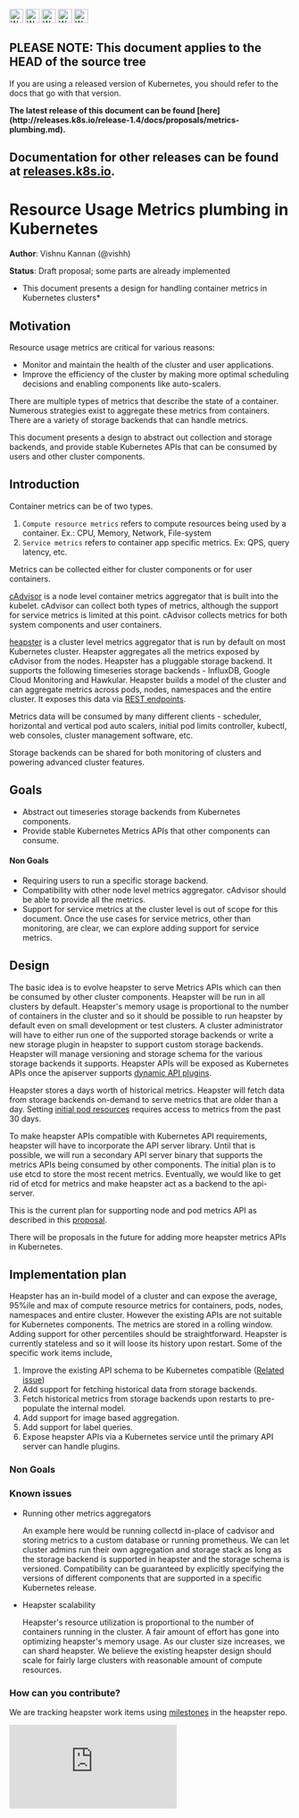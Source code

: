 <!-- BEGIN MUNGE: UNVERSIONED_WARNING -->

<!-- BEGIN STRIP_FOR_RELEASE -->

<img src="http://kubernetes.io/kubernetes/img/warning.png" alt="WARNING"
     width="25" height="25">
<img src="http://kubernetes.io/kubernetes/img/warning.png" alt="WARNING"
     width="25" height="25">
<img src="http://kubernetes.io/kubernetes/img/warning.png" alt="WARNING"
     width="25" height="25">
<img src="http://kubernetes.io/kubernetes/img/warning.png" alt="WARNING"
     width="25" height="25">
<img src="http://kubernetes.io/kubernetes/img/warning.png" alt="WARNING"
     width="25" height="25">

<h2>PLEASE NOTE: This document applies to the HEAD of the source tree</h2>

If you are using a released version of Kubernetes, you should
refer to the docs that go with that version.

<!-- TAG RELEASE_LINK, added by the munger automatically -->
<strong>
The latest release of this document can be found
[here](http://releases.k8s.io/release-1.4/docs/proposals/metrics-plumbing.md).

Documentation for other releases can be found at
[releases.k8s.io](http://releases.k8s.io).
</strong>
--

<!-- END STRIP_FOR_RELEASE -->

<!-- END MUNGE: UNVERSIONED_WARNING -->

# Resource Usage Metrics plumbing in Kubernetes

**Author**: Vishnu Kannan (@vishh)

**Status**: Draft proposal; some parts are already implemented

* This document presents a design for handling container metrics in Kubernetes clusters*

## Motivation

Resource usage metrics are critical for various reasons:
* Monitor and maintain the health of the cluster and user applications.
* Improve the efficiency of the cluster by making more optimal scheduling decisions and enabling components like auto-scalers.

There are multiple types of metrics that describe the state of a container.
Numerous strategies exist to aggregate these metrics from containers.
There are a variety of storage backends that can handle metrics.

This document presents a design to abstract out collection and storage backends, and provide stable Kubernetes APIs that can be consumed by users and other cluster components.

## Introduction

Container metrics can be of two types.

1. `Compute resource metrics` refers to compute resources being used by a container. Ex.: CPU, Memory, Network, File-system
2. `Service metrics` refers to container app specific metrics. Ex: QPS, query latency, etc.

Metrics can be collected either for cluster components or for user containers.

[cAdvisor](https://github.com/google/cadvisor) is a node level container metrics aggregator that is built into the kubelet. cAdvisor can collect both types of metrics, although the support for service metrics is limited at this point. cAdvisor collects metrics for both system components and user containers.

[heapster](https://github.com/kubernetes/heapster) is a cluster level metrics aggregator that is run by default on most Kubernetes cluster. Heapster aggregates all the metrics exposed by cAdvisor from the nodes. Heapster has a pluggable storage backend. It supports the following timeseries storage backends - InfluxDB, Google Cloud Monitoring and Hawkular.
Heapster builds a model of the cluster and can aggregate metrics across pods, nodes, namespaces and the entire cluster. It exposes this data via [REST endpoints](https://github.com/kubernetes/heapster/blob/master/docs/model.md#api-documentation).

Metrics data will be consumed by many different clients - scheduler, horizontal and vertical pod auto scalers, initial pod limits controller, kubectl, web consoles, cluster management software, etc.

Storage backends can be shared for both monitoring of clusters and powering advanced cluster features.

## Goals

* Abstract out timeseries storage backends from Kubernetes components.
* Provide stable Kubernetes Metrics APIs that other components can consume.

#### Non Goals

* Requiring users to run a specific storage backend.
* Compatibility with other node level metrics aggregator. cAdvisor should be able to provide all the metrics.
* Support for service metrics at the cluster level is out of scope for this document.
Once the use cases for service metrics, other than monitoring, are clear, we can explore adding support for service metrics.

## Design

The basic idea is to evolve heapster to serve Metrics APIs which can then be consumed by other cluster components.
Heapster will be run in all clusters by default. Heapster's memory usage is proportional to the number of containers in the cluster and so it should be possible to run heapster by default even on small development or test clusters.
A cluster administrator will have to either run one of the supported storage backends or write a new storage plugin in heapster to support custom storage backends.
Heapster will manage versioning and storage schema for the various storage backends it supports.
Heapster APIs will be exposed as Kubernetes APIs once the apiserver supports [dynamic API plugins](https://github.com/kubernetes/kubernetes/issues/991).

Heapster stores a days worth of historical metrics. Heapster will fetch data from storage backends on-demand to serve metrics that are older than a day. Setting [initial pod resources](initial-resources.md) requires access to metrics from the past 30 days.

To make heapster APIs compatible with Kubernetes API requirements, heapster will have to incorporate the API server library. Until that is possible, we will run a secondary API server binary that supports the metrics APIs being consumed by other components. The initial plan is to use etcd to store the most recent metrics. Eventually, we would like to get rid of etcd for metrics and make heapster act as a backend to the api-server.

This is the current plan for supporting node and pod metrics API as described in this [proposal](resource-metrics-api.md).

There will be proposals in the future for adding more heapster metrics APIs in Kubernetes.

## Implementation plan

Heapster has an in-build model of a cluster and can expose the average, 95%ile and max of compute resource metrics for containers, pods, nodes, namespaces and entire cluster.
However the existing APIs are not suitable for Kubernetes components.
The metrics are stored in a rolling window. Adding support for other percentiles should be straightforward.
Heapster is currently stateless and so it will loose its history upon restart.
Some of the specific work items include,

1. Improve the existing API schema to be Kubernetes compatible ([Related issue](https://github.com/kubernetes/heapster/issues/476))
2. Add support for fetching historical data from storage backends.
3. Fetch historical metrics from storage backends upon restarts to pre-populate the internal model.
4. Add support for image based aggregation.
5. Add support for label queries.
6. Expose heapster APIs via a Kubernetes service until the primary API server can handle plugins.

### Non Goals

### Known issues

* Running other metrics aggregators

  An example here would be running collectd in-place of cadvisor and storing metrics to a custom database or running prometheus. We can let cluster admins run their own aggregation and storage stack as long as the storage backend is supported in heapster and the storage schema is versioned. Compatibility can be guaranteed by explicitly specifying the versions of different components that are supported in a specific Kubernetes release.

* Heapster scalability

  Heapster's resource utilization is proportional to the number of containers running in the cluster. A fair amount of effort has gone into optimizing heapster's memory usage. As our cluster size increases, we can shard heapster. We believe the existing heapster design should scale for fairly large clusters with reasonable amount of compute resources.

### How can you contribute?

We are tracking heapster work items using [milestones](https://github.com/kubernetes/heapster/milestones) in the heapster repo.


<!-- BEGIN MUNGE: GENERATED_ANALYTICS -->
[![Analytics](https://kubernetes-site.appspot.com/UA-36037335-10/GitHub/docs/proposals/metrics-plumbing.md?pixel)]()
<!-- END MUNGE: GENERATED_ANALYTICS -->

